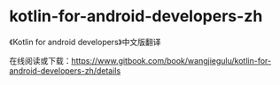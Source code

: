 # kotlin-for-android-developers-zh

《Kotlin for android developers》中文版翻译

在线阅读或下载：<https://www.gitbook.com/book/wangjiegulu/kotlin-for-android-developers-zh/details>
